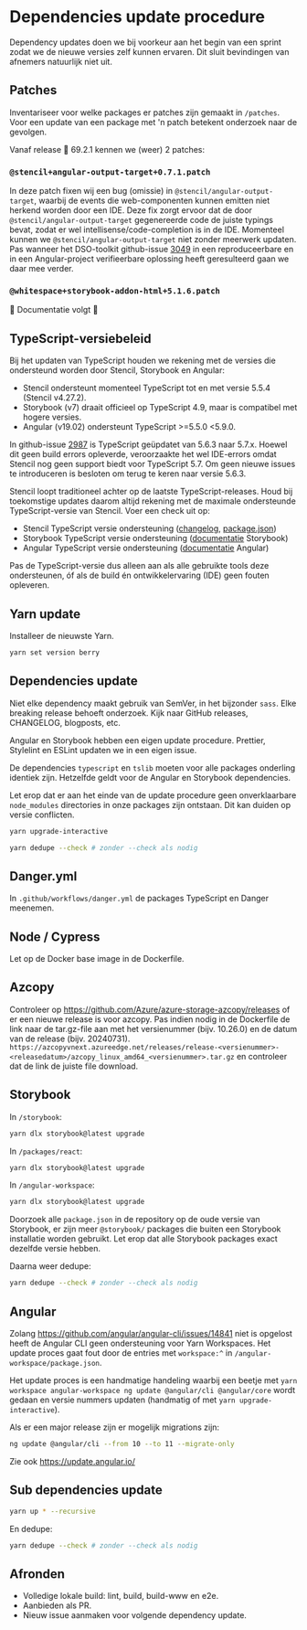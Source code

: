 # Dependencies update procedure

Dependency updates doen we bij voorkeur aan het begin van een sprint zodat we de nieuwe versies zelf kunnen ervaren. Dit sluit bevindingen van afnemers natuurlijk niet uit.

## Patches

Inventariseer voor welke packages er patches zijn gemaakt in `/patches`. Voor een update van een package met 'n patch betekent onderzoek naar de gevolgen.

Vanaf release 🪼 69.2.1 kennen we (weer) 2 patches:

### `@stencil+angular-output-target+0.7.1.patch`

In deze patch fixen wij een bug (omissie) in `@stencil/angular-output-target`, waarbij de events die web-componenten
kunnen emitten niet herkend worden door een IDE. Deze fix zorgt ervoor dat de door
`@stencil/angular-output-target` gegenereerde code de juiste typings bevat, zodat er wel
intellisense/code-completion is in de IDE.
Momenteel kunnen we `@stencil/angular-output-target` niet zonder meerwerk updaten. Pas wanneer het DSO-toolkit
github-issue [3049](https://github.com/dso-toolkit/dso-toolkit/issues/3049) in een reproduceerbare en in een
Angular-project verifieerbare oplossing heeft geresulteerd gaan we daar mee verder.

### `@whitespace+storybook-addon-html+5.1.6.patch`

🚧 Documentatie volgt 🚧

## TypeScript-versiebeleid

Bij het updaten van TypeScript houden we rekening met de versies die ondersteund worden door Stencil, Storybook en Angular:

- Stencil ondersteunt momenteel TypeScript tot en met versie 5.5.4 (Stencil v4.27.2).
- Storybook (v7) draait officieel op TypeScript 4.9, maar is compatibel met hogere versies.
- Angular (v19.02) ondersteunt TypeScript \>=5.5.0 \<5.9.0.

In github-issue [2987](https://github.com/dso-toolkit/dso-toolkit/pull/2987) is TypeScript geüpdatet van 5.6.3 naar 5.7.x. Hoewel dit geen build errors opleverde, veroorzaakte het wel IDE-errors omdat Stencil nog geen support biedt voor TypeScript 5.7. Om geen nieuwe issues te introduceren is besloten om terug te keren naar versie 5.6.3.

Stencil loopt traditioneel achter op de laatste TypeScript-releases. Houd bij toekomstige updates daarom altijd rekening met de maximale ondersteunde TypeScript-versie van Stencil. Voer een check uit op:

- Stencil TypeScript versie ondersteuning ([changelog](https://github.com/stenciljs/core/blob/main/CHANGELOG.md), [package.json](https://github.com/stenciljs/core/blob/main/package.json))
- Storybook TypeScript versie ondersteuning ([documentatie](https://storybook.js.org/docs/configure/integration/typescript#typescript-49-support) Storybook)
- Angular TypeScript versie ondersteuning ([documentatie](https://angular.dev/reference/versions#) Angular)

Pas de TypeScript-versie dus alleen aan als alle gebruikte tools deze ondersteunen, óf als de build én ontwikkelervaring (IDE) geen fouten opleveren.

## Yarn update

Installeer de nieuwste Yarn.

```sh
yarn set version berry
```

## Dependencies update

Niet elke dependency maakt gebruik van SemVer, in het bijzonder `sass`. Elke breaking release behoeft onderzoek. Kijk naar GitHub releases, CHANGELOG, blogposts, etc.

Angular en Storybook hebben een eigen update procedure. Prettier, Stylelint en ESLint updaten we in een eigen issue.

De dependencies `typescript` en `tslib` moeten voor alle packages onderling identiek zijn. Hetzelfde geldt voor de Angular en Storybook dependencies.

Let erop dat er aan het einde van de update procedure geen onverklaarbare `node_modules` directories in onze packages zijn ontstaan. Dit kan duiden op versie conflicten.

```sh
yarn upgrade-interactive
```

```sh
yarn dedupe --check # zonder --check als nodig
```

## Danger.yml

In `.github/workflows/danger.yml` de packages TypeScript en Danger meenemen.

## Node / Cypress

Let op de Docker base image in de Dockerfile.

## Azcopy

Controleer op https://github.com/Azure/azure-storage-azcopy/releases of er een nieuwe release is voor azcopy. Pas indien nodig in de Dockerfile de link naar de tar.gz-file aan met het versienummer (bijv. 10.26.0) en de datum van de release (bijv. 20240731). `https://azcopyvnext.azureedge.net/releases/release-<versienummer>-<releasedatum>/azcopy_linux_amd64_<versienummer>.tar.gz` en controleer dat de link de juiste file download.

## Storybook

In `/storybook`:

```sh
yarn dlx storybook@latest upgrade
```

In `/packages/react`:

```sh
yarn dlx storybook@latest upgrade
```

In `/angular-workspace`:

```sh
yarn dlx storybook@latest upgrade
```

Doorzoek alle `package.json` in de repository op de oude versie van Storybook, er zijn meer `@storybook/` packages die buiten een Storybook installatie worden gebruikt. Let erop dat alle Storybook packages exact dezelfde versie hebben.

Daarna weer dedupe:

```sh
yarn dedupe --check # zonder --check als nodig
```

## Angular

Zolang https://github.com/angular/angular-cli/issues/14841 niet is opgelost heeft de Angular CLI geen ondersteuning voor Yarn Workspaces. Het update proces gaat fout door de entries met `workspace:^` in `/angular-workspace/package.json`.

Het update proces is een handmatige handeling waarbij een beetje met `yarn workspace angular-workspace ng update @angular/cli @angular/core` wordt gedaan en versie nummers updaten (handmatig of met `yarn upgrade-interactive`).

Als er een major release zijn er mogelijk migrations zijn:

```sh
ng update @angular/cli --from 10 --to 11 --migrate-only
```

Zie ook https://update.angular.io/

## Sub dependencies update

```sh
yarn up * --recursive
```

En dedupe:

```sh
yarn dedupe --check # zonder --check als nodig
```

## Afronden

- Volledige lokale build: lint, build, build-www en e2e.
- Aanbieden als PR.
- Nieuw issue aanmaken voor volgende dependency update.
